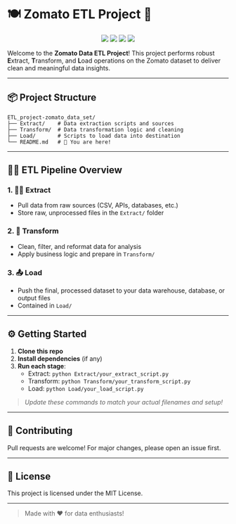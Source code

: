 # 🍽️ Zomato ETL Project 🚀

<p align="center">
  <img src="https://img.shields.io/badge/Python-3776AB?style=for-the-badge&logo=python&logoColor=white"/>
  <img src="https://img.shields.io/badge/MySQL-4479A1?style=for-the-badge&logo=mysql&logoColor=white"/>
  <img src="https://img.shields.io/badge/Pandas-150458?style=for-the-badge&logo=pandas&logoColor=white"/>
  <img src="https://img.shields.io/badge/ETL-Process-blueviolet?style=for-the-badge"/>
</p>

Welcome to the **Zomato Data ETL Project**! This project performs robust **E**xtract, **T**ransform, and **L**oad operations on the Zomato dataset to deliver clean and meaningful data insights. 

---

## 📦 Project Structure

```
ETL_project-zomato_data_set/
├── Extract/    # Data extraction scripts and sources
├── Transform/  # Data transformation logic and cleaning
├── Load/       # Scripts to load data into destination
└── README.md   # 🌟 You are here!
```

---

## 🧑‍💻 ETL Pipeline Overview

### 1. 🕵️‍♂️ Extract
- Pull data from raw sources (CSV, APIs, databases, etc.)
- Store raw, unprocessed files in the `Extract/` folder

### 2. 🔄 Transform
- Clean, filter, and reformat data for analysis
- Apply business logic and prepare in `Transform/`

### 3. 📤 Load
- Push the final, processed dataset to your data warehouse, database, or output files
- Contained in `Load/`

---

## ⚙️ Getting Started

1. **Clone this repo**
2. **Install dependencies** (if any)
3. **Run each stage**:
   - Extract: `python Extract/your_extract_script.py`
   - Transform: `python Transform/your_transform_script.py`
   - Load: `python Load/your_load_script.py`

> _Update these commands to match your actual filenames and setup!_

---

## 🤝 Contributing

Pull requests are welcome! For major changes, please open an issue first.

---

## 📄 License

This project is licensed under the MIT License.

---

> Made with ❤️ for data enthusiasts!